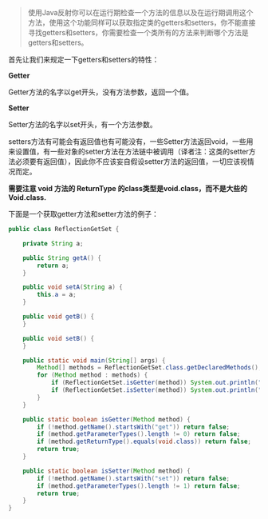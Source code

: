 > 使用Java反射你可以在运行期检查一个方法的信息以及在运行期调用这个方法，使用这个功能同样可以获取指定类的getters和setters，你不能直接寻找getters和setters，你需要检查一个类所有的方法来判断哪个方法是getters和setters。

首先让我们来规定一下getters和setters的特性：

**Getter**

Getter方法的名字以get开头，没有方法参数，返回一个值。

**Setter**

Setter方法的名字以set开头，有一个方法参数。

setters方法有可能会有返回值也有可能没有，一些Setter方法返回void，一些用来设置值，有一些对象的setter方法在方法链中被调用（译者注：这类的setter方法必须要有返回值），因此你不应该妄自假设setter方法的返回值，一切应该视情况而定。

**需要注意 void 方法的 ReturnType 的class类型是void.class，而不是大些的Void.class.**

下面是一个获取getter方法和setter方法的例子：

```java
public class ReflectionGetSet {

    private String a;

    public String getA() {
        return a;
    }

    public void setA(String a) {
        this.a = a;
    }

    public void getB() {
    }

    public void setB() {
    }

    public static void main(String[] args) {
        Method[] methods = ReflectionGetSet.class.getDeclaredMethods();
        for (Method method : methods) {
            if (ReflectionGetSet.isGetter(method)) System.out.println("Getter:" + method.getName());
            if (ReflectionGetSet.isSetter(method)) System.out.println("Setter:" + method.getName());
        }
    }

    public static boolean isGetter(Method method) {
        if (!method.getName().startsWith("get")) return false;
        if (method.getParameterTypes().length != 0) return false;
        if (method.getReturnType().equals(void.class)) return false;
        return true;
    }

    public static boolean isSetter(Method method) {
        if (!method.getName().startsWith("set")) return false;
        if (method.getParameterTypes().length != 1) return false;
        return true;
    }
}
```